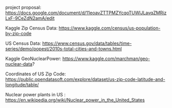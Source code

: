 project proposal: https://docs.google.com/document/d/11eoavZTTPMZYcqoTUWlJLavqZMRizLxF-9CeZdN2amA/edit

Kaggle Zip Census Data: https://www.kaggle.com/census/us-population-by-zip-code

US Census Data: https://www.census.gov/data/tables/time-series/demo/popest/2010s-total-cities-and-towns.html

Kaggle GeoNuclearPower: https://www.kaggle.com/marchman/geo-nuclear-data?

Coordinates of US Zip Code: https://public.opendatasoft.com/explore/dataset/us-zip-code-latitude-and-longitude/table/

Nuclear power plants in US : https://en.wikipedia.org/wiki/Nuclear_power_in_the_United_States
